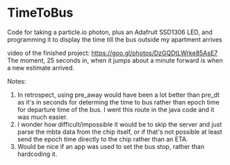 # TimeToBus
Code for taking a particle.io photon, plus an Adafruit SSD1306 LED, and programming it to display the time till the bus outside my apartment arrives

video of the finished project:
https://goo.gl/photos/DzGQDtLWrke85AsE7
The moment, 25 seconds in, when it jumps about a minute forward is when a new estimate arrived.

Notes:
1) In retrospect, using pre_away would have been a lot better than pre_dt as it's in seconds for determing the time to bus rather than epoch time for departure time of the bus. I went this route in the java code and it was much easier.
2) I wonder how difficult/impossible it would be to skip the server and just parse the mbta data from the chip itself, or if that's not possible at least send the epoch time directly to the chip rather than an ETA. 
3) Would be nice if an app was used to set the bus stop, rather than hardcoding it.
